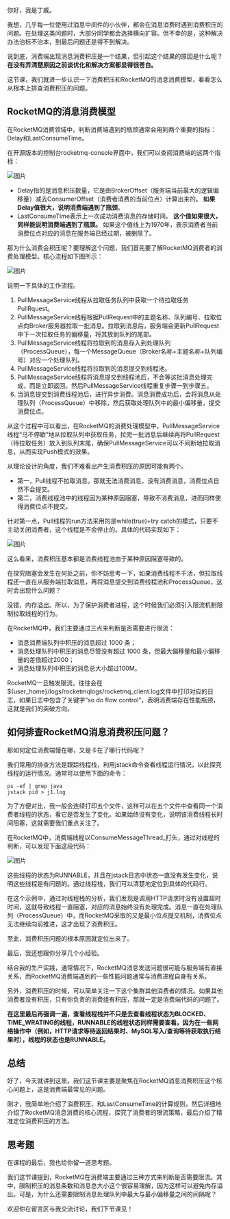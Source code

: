 你好，我是丁威。

我想，几乎每一位使用过消息中间件的小伙伴，都会在消息消费时遇到消费积压的问题。在处理这类问题时，大部分同学都会选择横向扩容。但不幸的是，这种解决办法治标不治本，到最后问题还是得不到解决。

说到底，消费端出现消息消费积压是一个结果，但引起这个结果的原因是什么呢？ **在没有弄清楚原因之前谈优化和解决方案都显得很苍白。**

这节课，我们就进一步认识一下消费积压和RocketMQ的消息消费模型，看看怎么从根本上排查消费积压的问题。

## RocketMQ的消息消费模型

在RocketMQ消费领域中，判断消费端遇到的瓶颈通常会用到两个重要的指标：Delay和LastConsumeTime。

在开源版本的控制台rocketmq-console界面中，我们可以查阅消费端的这两个指标：

![图片](https://static001.geekbang.org/resource/image/yy/07/yy0cf8266e7c6c1cb8cfa7caf7562207.png?wh=1039x692)

- Delay指的是消息积压数量，它是由BrokerOffset（服务端当前最大的逻辑偏移量）减去ConsumerOffset（消费者消费的当前位点）计算出来的。 **如果Delay值很大，说明消费端遇到了瓶颈**。
- LastConsumeTime表示上一次成功消费消息的存储时间。 **这个值如果很大，同样能说明消费端遇到了瓶颈。** 如果这个值线上为1970年，表示消费者当前消费位点对应的消息在服务端已经过期，被删除了。

那为什么消费会积压呢？要理解这个问题，我们首先要了解RocketMQ消费者的消费处理模型。核心流程如下图所示：

![图片](https://static001.geekbang.org/resource/image/69/72/694cf4yybd4f3ef68c14377d4e755672.jpg?wh=1920x889)

说明一下具体的工作流程。

1. PullMessageService线程从拉取任务队列中获取一个待拉取任务PullRquest。
2. PullMessageService线程根据PullRequest中的主题名称、队列编号、拉取位点向Broker服务器拉取一批消息。拉取到消息后，服务端会更新PullRequest中下一次拉取任务的偏移量，将其放到队列的尾部。
3. PullMessageService线程将拉取到的消息存入到处理队列（ProcessQueue），每一个MessageQueue（Broker名称+主题名称+队列编号）对应一个处理队列。
4. PullMessageService线程将拉取到的消息提交到线程池。
5. PullMessageService线程将消息提交到线程池后，不会等这批消息处理完成，而是立即返回。然后PullMessageService线程重复步骤一到步骤五。
6. 当消息提交到消费线程池后，进行异步消费。消息消费成功后，会将消息从处理队列（ProcessQueue）中移除，然后获取处理队列中的最小偏移量，提交消费位点。

从这个过程中可以看出，在RocketMQ的消费处理模型中，PullMessageService线程“马不停歇”地从拉取队列中获取任务，拉完一批消息后继续再将PullRequest（待拉取任务）放入到队列末尾，确保PullMessageService可以不间断地拉取消息，从而实现Push模式的效果。

从理论设计的角度，我们不难看出产生消费积压的原因可能有两个。

- 第一，Pull线程不拉取消息，那就无法消费消息，没有消费消息，消费位点自然不会提交。
- 第二，消费线程池中的线程因为某种原因阻塞，导致不消费消息，进而同样使得消费位点不提交。

针对第一点，Pull线程的run方法采用的是while(true)+try catch的模式，只要不主动关闭消费者，这个线程是不会停止的。具体的代码实现如下：

![图片](https://static001.geekbang.org/resource/image/c2/ac/c2dc20f9952417b2fdd742c09c26dcac.png?wh=1920x978)

这么看来，消费积压基本都是消费线程池由于某种原因阻塞导致的。

在探究阻塞会发生在何处之前，你不妨思考一下，如果消费线程不干活，但拉取线程还一直在从服务端拉取消息，再将消息提交到消费线程池和ProcessQueue，这时会出现什么问题？

没错，内存溢出。所以，为了保护消费者进程，这个时候我们必须引入限流机制限制拉取线程的行为。

在RocketMQ中，我们主要通过三点来判断是否需要进行限流：

- 消息消费端队列中积压的消息超过 1000 条；
- 消息处理队列中积压的消息尽管没有超过 1000 条，但最大偏移量和最小偏移量的差值超过2000；
- 消息处理队列中积压的消息总大小超过100M。

RocketMQ一旦触发限流，往往会在${user\_home}/logs/rocketmqlogs/rocketmq\_client.log文件中打印对应的日志，如果日志中包含了关键字“so do flow control”，表明消费端存在性能瓶颈，这就是我们的突破方向。

## 如何排查RocketMQ消息消费积压问题？

那如何定位消费端慢在哪，又是卡在了哪行代码呢？

我们常用的排查方法是跟踪线程栈，利用jstack命令查看线程运行情况，以此探究线程的运行情况。通常可以使用下面的命令：

```plain
ps -ef | grep java
jstack pid > j1.log

```

为了方便对比，我一般会连续打印五个文件，这样可以在五个文件中查看同一个消费者线程的状态，看它是否发生了变化。如果始终没有变化，说明该消费线程长时间阻塞，这就需要我们重点关注了。

在RocketMQ中，消费端线程以ConsumeMessageThread\_打头，通过对线程的判断，可以发现下面这段代码：

![图片](https://static001.geekbang.org/resource/image/9c/d0/9c079bb6ff965945595be90c8c3378d0.png?wh=1073x472)

这些线程的状态为RUNNABLE，并且在jstack日志中状态一直没有发生变化，说明这些线程是有问题的。通过线程栈，我们可以清楚地定位到具体的代码行。

在这个示例中，通过对线程栈的分析，我们发现是调用HTTP请求时没有设置超时时间，这就导致线程一直阻塞，对应的消息始终没有处理完成。消息一直在处理队列（ProcessQueue）中，而RocketMQ采取的又是最小位点提交机制，消费位点无法继续向前推进，这才出现了消费积压。

至此，消费积压问题的根本原因就定位出来了。

最后，我还想跟你分享几个小经验。

结合我的生产实践，通常情况下，RocketMQ消息发送问题很可能与服务端有直接关系，而RocketMQ消费端遇到的一些性能问题通常与消费进程自身有关系。

另外，消费积压的时候，可以简单关注一下这个集群其他消费者的情况。如果其他消费者没有积压，只有你负责的消费组有积压，那就一定是消费端代码的问题了。

**在这里最后再强调一遍，查看线程栈并不只是去查看线程状态为BLOCKED、TIME\_WRATING的线程，RUNNABLE的线程状态同样需要查看。因为在一些网络操作中（例如，HTTP请求等待返回结果时、MySQL写入/查询等待获取执行结果时），线程的状态也是RUNNABLE。**

## 总结

好了，今天就讲到这里。我们这节课主要是聚焦在RocketMQ消息消费积压这个核心问题上，这是消费端最常见的问题。

刚才，我简单地介绍了消费积压、和LastConsumeTime的计算规则，然后详细地介绍了RocketMQ消息消费的核心流程，探究了消费者的限流策略，最后介绍了精准定位消费积压的方法。

## 思考题

在课程的最后，我也给你留一道思考题。

我们这节课提到，RocketMQ在消费端主要通过三种方式来判断是否需要限流。其中，限制积压的消息条数和消息总大小这个很容易理解，因为这样可以避免内存溢出。可是，为什么还需要限制消息处理队列中最大与最小偏移量之间的间隔呢？

欢迎你在留言区与我交流讨论，我们下节课见！